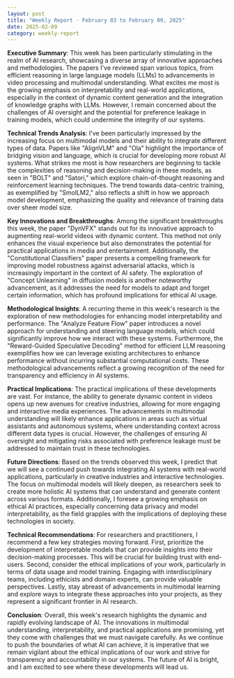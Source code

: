 ```yaml
---
layout: post
title: "Weekly Report - February 03 to February 09, 2025"
date: 2025-02-09
category: weekly-report
---
```


**Executive Summary**: This week has been particularly stimulating in the realm of AI research, showcasing a diverse array of innovative approaches and methodologies. The papers I've reviewed span various topics, from efficient reasoning in large language models (LLMs) to advancements in video processing and multimodal understanding. What excites me most is the growing emphasis on interpretability and real-world applications, especially in the context of dynamic content generation and the integration of knowledge graphs with LLMs. However, I remain concerned about the challenges of AI oversight and the potential for preference leakage in training models, which could undermine the integrity of our systems.

**Technical Trends Analysis**: I've been particularly impressed by the increasing focus on multimodal models and their ability to integrate different types of data. Papers like "AlignVLM" and "Ola" highlight the importance of bridging vision and language, which is crucial for developing more robust AI systems. What strikes me most is how researchers are beginning to tackle the complexities of reasoning and decision-making in these models, as seen in "BOLT" and "Satori," which explore chain-of-thought reasoning and reinforcement learning techniques. The trend towards data-centric training, as exemplified by "SmolLM2," also reflects a shift in how we approach model development, emphasizing the quality and relevance of training data over sheer model size.

**Key Innovations and Breakthroughs**: Among the significant breakthroughs this week, the paper "DynVFX" stands out for its innovative approach to augmenting real-world videos with dynamic content. This method not only enhances the visual experience but also demonstrates the potential for practical applications in media and entertainment. Additionally, the "Constitutional Classifiers" paper presents a compelling framework for improving model robustness against adversarial attacks, which is increasingly important in the context of AI safety. The exploration of "Concept Unlearning" in diffusion models is another noteworthy advancement, as it addresses the need for models to adapt and forget certain information, which has profound implications for ethical AI usage.

**Methodological Insights**: A recurring theme in this week's research is the exploration of new methodologies for enhancing model interpretability and performance. The "Analyze Feature Flow" paper introduces a novel approach for understanding and steering language models, which could significantly improve how we interact with these systems. Furthermore, the "Reward-Guided Speculative Decoding" method for efficient LLM reasoning exemplifies how we can leverage existing architectures to enhance performance without incurring substantial computational costs. These methodological advancements reflect a growing recognition of the need for transparency and efficiency in AI systems.

**Practical Implications**: The practical implications of these developments are vast. For instance, the ability to generate dynamic content in videos opens up new avenues for creative industries, allowing for more engaging and interactive media experiences. The advancements in multimodal understanding will likely enhance applications in areas such as virtual assistants and autonomous systems, where understanding context across different data types is crucial. However, the challenges of ensuring AI oversight and mitigating risks associated with preference leakage must be addressed to maintain trust in these technologies.

**Future Directions**: Based on the trends observed this week, I predict that we will see a continued push towards integrating AI systems with real-world applications, particularly in creative industries and interactive technologies. The focus on multimodal models will likely deepen, as researchers seek to create more holistic AI systems that can understand and generate content across various formats. Additionally, I foresee a growing emphasis on ethical AI practices, especially concerning data privacy and model interpretability, as the field grapples with the implications of deploying these technologies in society.

**Technical Recommendations**: For researchers and practitioners, I recommend a few key strategies moving forward. First, prioritize the development of interpretable models that can provide insights into their decision-making processes. This will be crucial for building trust with end-users. Second, consider the ethical implications of your work, particularly in terms of data usage and model training. Engaging with interdisciplinary teams, including ethicists and domain experts, can provide valuable perspectives. Lastly, stay abreast of advancements in multimodal learning and explore ways to integrate these approaches into your projects, as they represent a significant frontier in AI research.

**Conclusion**: Overall, this week's research highlights the dynamic and rapidly evolving landscape of AI. The innovations in multimodal understanding, interpretability, and practical applications are promising, yet they come with challenges that we must navigate carefully. As we continue to push the boundaries of what AI can achieve, it is imperative that we remain vigilant about the ethical implications of our work and strive for transparency and accountability in our systems. The future of AI is bright, and I am excited to see where these developments will lead us.
